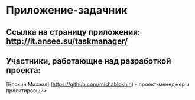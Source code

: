 # Приложение-задачник

## Ссылка на страницу приложения: http://it.ansee.su/taskmanager/

## Участники, работающие над разработкой проекта:

[Блохин Михаил] (https://github.com/mishablokhin) - проект-менеджер и проектировщик
